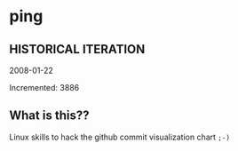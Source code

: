 # ping

## HISTORICAL ITERATION
2008-01-22

Incremented: 3886

## What is this?? 
Linux skills to hack the github commit visualization chart `;-)`

